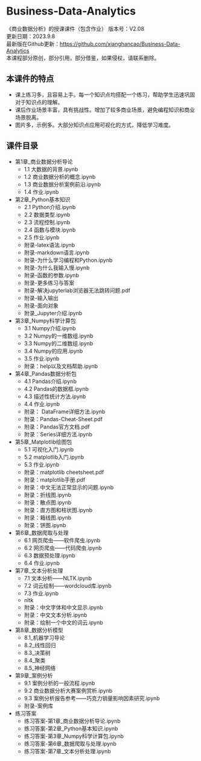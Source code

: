 # Business-Data-Analytics
 《商业数据分析》的授课课件（包含作业） 
版本号：V2.08  
更新日期：2023.9.8  
最新版在Github更新：https://github.com/xianghancao/Business-Data-Analytics  
本课程部分原创，部分引用，部分借鉴，如果侵权，请联系删除。

## 本课件的特点
- 课上练习多，且容易上手。每一个知识点均搭配一个练习，帮助学生迅速巩固对于知识点的理解。
- 课后作业场景丰富，具有挑战性。增加了较多商业场景，避免编程知识和商业场景脱离。
- 图片多，示例多。大部分知识点应用可视化的方式，降低学习难度。

## 课件目录
- 第1章_商业数据分析导论
  - 1.1 大数据的背景.ipynb
  - 1.2 商业数据分析的概念.ipynb
  - 1.3 商业数据分析案例前沿.ipynb
  - 1.4 作业.ipynb
- 第2章_Python基本知识
  - 2.1 Python介绍.ipynb
  - 2.2 数据类型.ipynb
  - 2.3 流程控制.ipynb
  - 2.4 函数与模块.ipynb
  - 2.5 作业.ipynb
  - 附录-latex语法.ipynb
  - 附录-markdown语言.ipynb
  - 附录-为什么学习编程和Python.ipynb
  - 附录-为什么我输入慢.ipynb
  - 附录-函数的参数.ipynb
  - 附录-更多练习与答案
  - 附录-解决jupyterlab浏览器无法跳转问题.pdf
  - 附录-输入输出
  - 附录-面向对象
  - 附录_Jupyter介绍.ipynb
- 第3章_Numpy科学计算包
  - 3.1 Numpy介绍.ipynb
  - 3.2 Numpy的一维数组.ipynb
  - 3.3 Numpy的二维数组.ipynb
  - 3.4 Numpy的应用.ipynb
  - 3.5 作业.ipynb
  - 附录：help以及文档帮助.ipynb
- 第4章_Pandas数据分析包
  - 4.1 Pandas介绍.ipynb
  - 4.2 Pandas的数据框.ipynb
  - 4.3 描述性统计方法.ipynb
  - 4.4 作业.ipynb
  - 附录： DataFrame详细方法.ipynb
  - 附录：Pandas-Cheat-Sheet.pdf
  - 附录：Pandas官方文档.pdf
  - 附录：Series详细方法.ipynb
- 第5章_Matplotlib绘图包
  - 5.1 可视化入门.ipynb
  - 5.2 matplotlib入门.ipynb
  - 5.3 作业.ipynb
  - 附录：matplotlib cheetsheet.pdf
  - 附录：matplotlib手册.pdf
  - 附录：中文无法正常显示的问题.ipynb
  - 附录：折线图.ipynb
  - 附录：散点图.ipynb
  - 附录：直方图和柱状图.ipynb
  - 附录：箱线图.ipynb
  - 附录：饼图.ipynb
- 第6章_数据爬取与处理
  - 6.1 网页爬虫——软件爬虫.ipynb
  - 6.2 网页爬虫——代码爬虫.ipynb
  - 6.3 数据预处理.ipynb
  - 6.4 作业.ipynb
- 第7章_文本分析处理
  - 7.1 文本分析——NLTK.ipynb
  - 7.2 词云绘制——wordcloud库.ipynb
  - 7.3 作业.ipynb
  - nltk
  - 附录：中文字体和中文显示.ipynb
  - 附录：中文文本分析.ipynb
  - 附录：绘制一个中文的词云.ipynb
- 第8章_数据分析模型
  - 8.1_机器学习导论
  - 8.2_线性回归
  - 8.3_决策树
  - 8.4_聚类
  - 8.5_神经网络
- 第9章_案例分析
  - 9.1 案例分析的一般流程.ipynb
  - 9.2 商业数据分析大赛案例赏析.ipynb
  - 9.3 案例分析报告参考——巧克力销量影响因素研究.ipynb
  - 附录-案例库
- 练习答案
  - 练习答案-第1章_商业数据分析导论.ipynb
  - 练习答案-第2章_Python基本知识.ipynb
  - 练习答案-第3章_Numpy科学计算包.ipynb
  - 练习答案-第6章_数据爬取与处理.ipynb
  - 练习答案-第7章_文本分析处理.ipynb